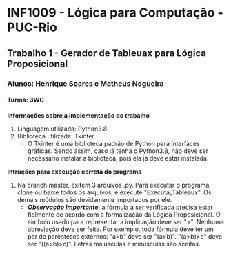 # INF1009 - Lógica para Computação - PUC-Rio 
## Trabalho 1 - Gerador de Tableuax para Lógica Proposicional
### Alunos: Henrique Soares e Matheus Nogueira
#### Turma: 3WC

**Informações sobre a implementação do trabalho**
1. Linguagem utilizada: Python3.8
2. Biblioteca utilizada: Tkinter
   - O Tkinter é uma biblioteca padrão de Python para interfaces gráficas. Sendo assim, caso já tenha o Python3.8, não deve ser necessário instalar a biblioteca, pois ela já deve estar instalada. 
   
**Intruções para execução correta do programa**
1. Na branch master, exitem 3 arquivos .py. Para executar o programa, clone ou baixe todos os arquivos, e execute "Executa_Tableaux". Os demais módulos são devidamente importados por ele.
   - _**Observação Importante**_: a fórmula a ser verificada precisa estar fielmente de acordo com a formalização da Lógica Proposicional. O símbolo usado para representar a implicação deve ser ">". Nenhuma abreviação deve ser feita. Por exemplo, toda fórmula deve ter um par de parênteses externos: "a>b" deve ser "(a>b)". "(a>b)>c" deve ser "((a>b)>c)". Letras maiúsculas e minúsculas são aceitas.
 


